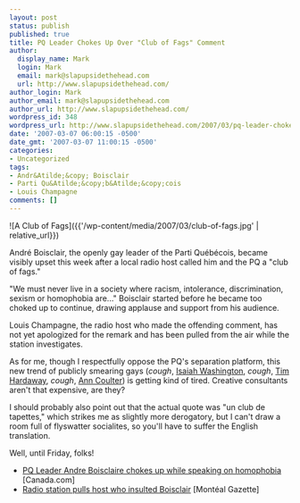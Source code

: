 ```yaml
---
layout: post
status: publish
published: true
title: PQ Leader Chokes Up Over "Club of Fags" Comment
author:
  display_name: Mark
  login: Mark
  email: mark@slapupsidethehead.com
  url: http://www.slapupsidethehead.com/
author_login: Mark
author_email: mark@slapupsidethehead.com
author_url: http://www.slapupsidethehead.com/
wordpress_id: 348
wordpress_url: http://www.slapupsidethehead.com/2007/03/pq-leader-chokes-up/
date: '2007-03-07 06:00:15 -0500'
date_gmt: '2007-03-07 11:00:15 -0500'
categories:
- Uncategorized
tags:
- Andr&Atilde;&copy; Boisclair
- Parti Qu&Atilde;&copy;b&Atilde;&copy;cois
- Louis Champagne
comments: []
---
```

![A Club of Fags]({{'/wp-content/media/2007/03/club-of-fags.jpg' | relative_url}})

André Boisclair, the openly gay leader of the Parti Québécois, became visibly upset this week after a local radio host called him and the PQ a "club of fags."

"We must never live in a society where racism, intolerance, discrimination, sexism or homophobia are..." Boisclair started before he became too choked up to continue, drawing applause and support from his audience.

Louis Champagne, the radio host who made the offending comment, has not yet apologized for the remark and has been pulled from the air while the station investigates.

As for me, though I respectfully oppose the PQ's separation platform, this new trend of publicly smearing gays (_cough_, [Isaiah Washington](http://www.teentelevision.com/d/144048/1002/washington-to-lose-out-on-greys-pay-rise.html "Sigh"), _cough_, [Tim Hardaway](http://www.canada.com/topics/sports/story.html?id=dd34e961-58df-4c82-9f78-075c4024f472&k=7305 "Double sigh."), _cough_, [Ann Coulter](http://www.ctv.ca/servlet/ArticleNews/story/CTVNews/20070304/coulter_slur_070304/20070304?hub=TopStories "Well, actually I expect this sort of thing from her.")) is getting kind of tired. Creative consultants aren't that expensive, are they?

I should probably also point out that the actual quote was "un club de tapettes," which strikes me as slightly more derogatory, but I can't draw a room full of flyswatter socialites, so you'll have to suffer the English translation.

Well, until Friday, folks!

- [PQ Leader Andre Boisclaire chokes up while speaking on homophobia](http://www.canada.com/topics/news/national/story.html?id=4e80368b-e0ad-4809-ac77-7722cf427f56&k=25173&p=1) [Canada.com]
- [Radio station pulls host who insulted Boisclair](http://www.canada.com/montrealgazette/news/story.html?id=71ced3e9-2419-482a-9630-edb7c2b883b2&k=40617) [Montéal Gazette]
